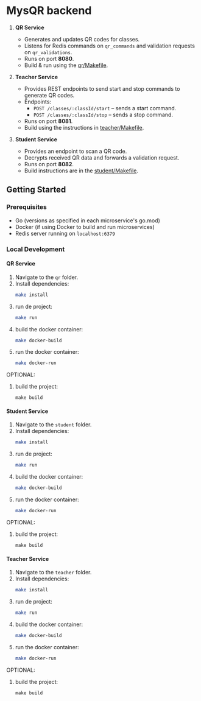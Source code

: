 # MysQR backend

1. **QR Service**  
   - Generates and updates QR codes for classes.
   - Listens for Redis commands on `qr_commands` and validation requests on `qr_validations`.
   - Runs on port **8080**.
   - Build & run using the [qr/Makefile](qr/Makefile).

2. **Teacher Service**  
   - Provides REST endpoints to send start and stop commands to generate QR codes.
   - Endpoints:
     - `POST /classes/:classId/start` – sends a start command.
     - `POST /classes/:classId/stop` – sends a stop command.
   - Runs on port **8081**.
   - Build using the instructions in [teacher/Makefile](teacher/Makefile).

3. **Student Service**  
   - Provides an endpoint to scan a QR code.
   - Decrypts received QR data and forwards a validation request.
   - Runs on port **8082**.
   - Build instructions are in the [student/Makefile](student/Makefile).

## Getting Started

### Prerequisites

- Go (versions as specified in each microservice's go.mod)
- Docker (if using Docker to build and run microservices)
- Redis server running on `localhost:6379`

### Local Development

#### QR Service
1. Navigate to the `qr` folder.
2. Install dependencies:
   ```bash
   make install
   ```
3. run de project:
   ```  bash
   make run
   ```
4. build the docker container:
   ```  bash
   make docker-build
   ```
5. run the docker container:
   ```  bash
   make docker-run
   ```
OPTIONAL:
1. build the project:
   ```
   make build
   ```

#### Student Service
1. Navigate to the `student` folder.
2. Install dependencies:
   ```bash
   make install
   ```
3. run de project:
   ```  bash
   make run
   ```
4. build the docker container:
   ```  bash
   make docker-build
   ```
5. run the docker container:
   ```  bash
   make docker-run
   ```
OPTIONAL:
1. build the project:
   ```
   make build
   ```

#### Teacher Service
1. Navigate to the `teacher` folder.
2. Install dependencies:
   ```bash
   make install
   ```
3. run de project:
   ```  bash
   make run
   ```
4. build the docker container:
   ```  bash
   make docker-build
   ```
5. run the docker container:
   ```  bash
   make docker-run
   ```
OPTIONAL:
1. build the project:
   ```
   make build
   ```
